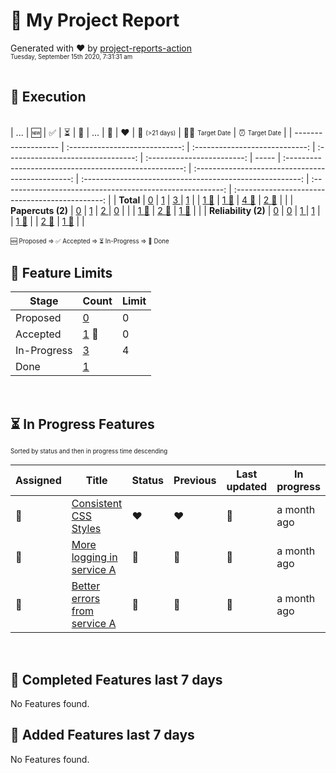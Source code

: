 # :crystal_ball: My Project Report  
  
Generated with :heart: by [project-reports-action](https://github.com/bryanmacfarlane/project-reports-action)  
<sub><sup>Tuesday, September 15th 2020, 7:31:31 am</sup></sub>  
  &nbsp;  
## :rocket: Execution  
&nbsp;  
| ...                 |             :new:              |       :white_check_mark:       |      :hourglass_flowing_sand:      |      :checkered_flag:      | ...   |                     :yellow_heart:                     |                      :heart:                      |       :calendar: <sub><sup>(>21 days)</sup></sub>        |     :man_shrugging: <sub><sup>Target Date</sup></sub>     | :alarm_clock: <sub><sup>Target Date</sup></sub> |
| ------------------- | :----------------------------: | :----------------------------: | :--------------------------------: | :------------------------: | ----- | :----------------------------------------------------: | :-----------------------------------------------: | :------------------------------------------------------: | :-------------------------------------------------------: | :---------------------------------------------: |
| **Total**           |    [0](./Total-proposed.md)    |    [1](./Total-accepted.md)    |    [3 ](./Total-in-progress.md)    |    [1](./Total-done.md)    |       |    [1 :triangular_flag_on_post:](./Total-yellow.md)    |   [1 :triangular_flag_on_post:](./Total-red.md)   |    [4 :triangular_flag_on_post:](./Total-duration.md)    |    [2 :triangular_flag_on_post:](./Total-no-target.md)    |           [](./Total-past-target.md)            |
| **Papercuts (2)**   |  [0](./Papercuts-proposed.md)  |  [1](./Papercuts-accepted.md)  |  [2 ](./Papercuts-in-progress.md)  |  [0](./Papercuts-done.md)  |       |               [](./Papercuts-yellow.md)                | [1 :triangular_flag_on_post:](./Papercuts-red.md) |  [2 :triangular_flag_on_post:](./Papercuts-duration.md)  |  [1 :triangular_flag_on_post:](./Papercuts-no-target.md)  |         [](./Papercuts-past-target.md)          |
| **Reliability (2)** | [0](./Reliability-proposed.md) | [0](./Reliability-accepted.md) | [1 ](./Reliability-in-progress.md) | [1](./Reliability-done.md) |       | [1 :triangular_flag_on_post:](./Reliability-yellow.md) |             [](./Reliability-red.md)              | [2 :triangular_flag_on_post:](./Reliability-duration.md) | [1 :triangular_flag_on_post:](./Reliability-no-target.md) |        [](./Reliability-past-target.md)         |

<sub><sup>:new: Proposed => :white_check_mark: Accepted => :hourglass_flowing_sand: In-Progress => :checkered_flag: Done</sup></sub>
&nbsp;  &nbsp;  
## :ship: Feature Limits  
| Stage       | Count                                                        | Limit |
| ----------- | ------------------------------------------------------------ | ----- |
| Proposed    | [0](./limits-Feature-Proposed.md)                            | 0     |
| Accepted    | [1](./limits-Feature-Accepted.md)  :triangular_flag_on_post: | 0     |
| In-Progress | [3](./limits-Feature-In-Progress.md)                         | 4     |
| Done        | [1](./limits-Feature-Done.md)                                |       |
&nbsp;  
## :hourglass_flowing_sand: In Progress Features  
<sub><sup>Sorted by status and then in progress time descending</sup></sub>  
  
| Assigned                  | Title                                                                                       | Status         | Previous       | Last updated               | In progress |
| ------------------------- | ------------------------------------------------------------------------------------------- | -------------- | -------------- | -------------------------- | ----------- |
| :triangular_flag_on_post: | [Consistent CSS Styles](https://github.com/bryanmacfarlane/sample-reports/issues/17)        | :heart:        | :heart:        |  :triangular_flag_on_post: | a month ago |
| :triangular_flag_on_post: | [More logging in service A](https://github.com/bryanmacfarlane/sample-reports/issues/18)    | :yellow_heart: | :yellow_heart: |  :triangular_flag_on_post: | a month ago |
| :triangular_flag_on_post: | [Better errors from service A](https://github.com/bryanmacfarlane/sample-reports/issues/15) | :green_heart:  | :green_heart:  |  :triangular_flag_on_post: | a month ago |

  &nbsp;  
## :checkered_flag: Completed Features last 7 days  
  
No Features found.
  &nbsp;  
## :wave: Added Features last 7 days  
  
No Features found.
  